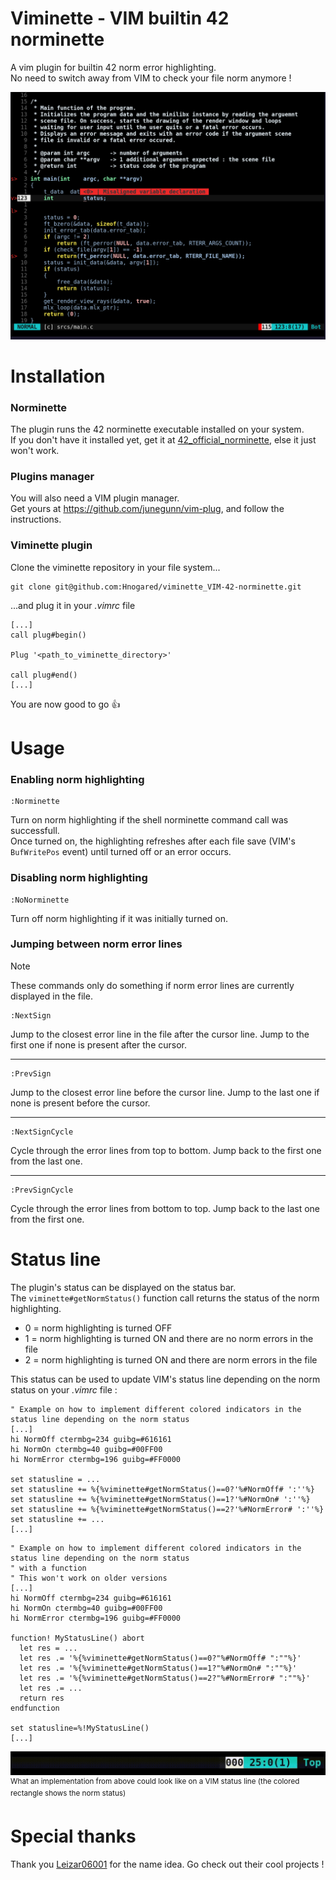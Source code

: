# Viminette - VIM builtin 42 norminette
A vim plugin for builtin 42 norm error highlighting.<br>
No need to switch away from VIM to check your file norm anymore !

![viminette_screenshot](./srcs/viminette_screensh.png)

# Installation

### Norminette
The plugin runs the 42 norminette executable installed on your system.<br>
If you don't have it installed yet, get it at [42_official_norminette], else it just won't work.

### Plugins manager
You will also need a VIM plugin manager.<br>
Get yours at https://github.com/junegunn/vim-plug, and follow the instructions.

### Viminette plugin
Clone the viminette repository in your file system...
```
git clone git@github.com:Hnogared/viminette_VIM-42-norminette.git
```
...and plug it in your *.vimrc* file
```vim
[...]
call plug#begin()

Plug '<path_to_viminette_directory>'

call plug#end()
[...]
```

You are now good to go :+1:

# Usage

### Enabling norm highlighting
```
:Norminette
```
Turn on norm highlighting if the shell norminette command call was successfull.<br>
Once turned on, the highlighting refreshes after each file save (VIM's `BufWritePos` event) until turned off or an error occurs.

### Disabling norm highlighting
```
:NoNorminette
```
Turn off norm highlighting if it was initially turned on.

### Jumping between norm error lines
> [!NOTE]
> These commands only do something if norm error lines are currently displayed in the file.

```
:NextSign
```
Jump to the closest error line in the file after the cursor line. Jump to the first one if none is present after the cursor.

---
```
:PrevSign
```
Jump to the closest error line before the cursor line. Jump to the last one if none is present before the cursor.

---
```
:NextSignCycle
```
Cycle through the error lines from top to bottom. Jump back to the first one from the last one.

---
```
:PrevSignCycle
```
Cycle through the error lines from bottom to top. Jump back to the last one from the first one.

# Status line
The plugin's status can be displayed on the status bar.<br>
The `viminette#getNormStatus()` function call returns the status of the norm highlighting.<br>

- 0 = norm highlighting is turned OFF
- 1 = norm highlighting is turned ON and there are no norm errors in the file
- 2 = norm highlighting is turned ON and there are norm errors in the file

This status can be used to update VIM's status line depending on the norm status on your *.vimrc* file :
```vim
" Example on how to implement different colored indicators in the status line depending on the norm status
[...]
hi NormOff ctermbg=234 guibg=#616161
hi NormOn ctermbg=40 guibg=#00FF00
hi NormError ctermbg=196 guibg=#FF0000

set statusline = ...
set statusline += %{%viminette#getNormStatus()==0?'%#NormOff# ':''%}
set statusline += %{%viminette#getNormStatus()==1?'%#NormOn# ':''%}
set statusline += %{%viminette#getNormStatus()==2?'%#NormError# ':''%}
set statusline += ...
[...]
```

```vim
" Example on how to implement different colored indicators in the status line depending on the norm status
" with a function
" This won't work on older versions
[...]
hi NormOff ctermbg=234 guibg=#616161
hi NormOn ctermbg=40 guibg=#00FF00
hi NormError ctermbg=196 guibg=#FF0000

function! MyStatusLine() abort
  let res = ...
  let res .= '%{%viminette#getNormStatus()==0?"%#NormOff# ":""%}'
  let res .= '%{%viminette#getNormStatus()==1?"%#NormOn# ":""%}'
  let res .= '%{%viminette#getNormStatus()==2?"%#NormError# ":""%}'
  let res .= ...
  return res
endfunction

set statusline=%!MyStatusLine()
[...]
```
 
![norm status line](./srcs/norm_status_line.gif)
<sup>What an implementation from above could look like on a VIM status line (the colored rectangle shows the norm status)</sup>

# Special thanks

Thank you [Leizar06001](https://github.com/Leizar06001) for the name idea. Go check out their cool projects !

[42_official_norminette]:https://github.com/42School/norminette
